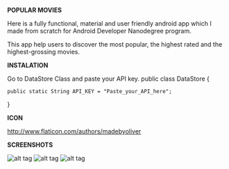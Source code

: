 
**POPULAR MOVIES**


Here is a fully functional, material and user friendly android app which I made from scratch for Android Developer Nanodegree program.

This app help users to discover the most popular, the highest rated and the highest-grossing movies. 

**INSTALATION**

Go to DataStore Class and paste your API key.
public class DataStore {

    public static String API_KEY = "Paste_your_API_here";
}

**ICON**

http://www.flaticon.com/authors/madebyoliver

**SCREENSHOTS**

![alt tag](https://s4.postimg.org/q21zv5tf1/Screenshot_2016_09_08_12_13_26.jpg)
![alt tag](https://s4.postimg.org/ft9ipc5d9/Screenshot_2016_09_08_12_14_07.jpg)
![alt tag](https://s4.postimg.org/gk28v47ql/Screenshot_2016_09_08_12_14_27.jpg)

